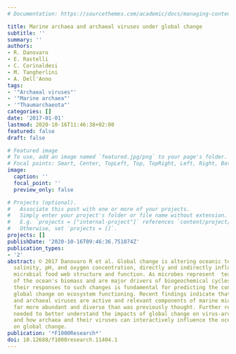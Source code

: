 ```yaml
---
# Documentation: https://sourcethemes.com/academic/docs/managing-content/

title: Marine archaea and archaeal viruses under global change
subtitle: ''
summary: ''
authors:
- R. Danovaro
- E. Rastelli
- C. Corinaldesi
- M. Tangherlini
- A. Dell'Anno
tags:
- '"Archaeal viruses"'
- '"Marine archaea"'
- '"Thaumarchaeota"'
categories: []
date: '2017-01-01'
lastmod: 2020-10-16T11:46:38+02:00
featured: false
draft: false

# Featured image
# To use, add an image named `featured.jpg/png` to your page's folder.
# Focal points: Smart, Center, TopLeft, Top, TopRight, Left, Right, BottomLeft, Bottom, BottomRight.
image:
  caption: ''
  focal_point: ''
  preview_only: false

# Projects (optional).
#   Associate this post with one or more of your projects.
#   Simply enter your project's folder or file name without extension.
#   E.g. `projects = ["internal-project"]` references `content/project/deep-learning/index.md`.
#   Otherwise, set `projects = []`.
projects: []
publishDate: '2020-10-16T09:46:36.751074Z'
publication_types:
- '2'
abstract: © 2017 Danovaro R et al. Global change is altering oceanic temperature,
  salinity, pH, and oxygen concentration, directly and indirectly influencing marine
  microbial food web structure and function. As microbes represent  textgreater 90%
  of the ocean's biomass and are major drivers of biogeochemical cycles, understanding
  their responses to such changes is fundamental for predicting the consequences of
  global change on ecosystem functioning. Recent findings indicate that marine archaea
  and archaeal viruses are active and relevant components of marine microbial assemblages,
  far more abundant and diverse than was previously thought. Further research is urgently
  needed to better understand the impacts of global change on virus-archaea dynamics
  and how archaea and their viruses can interactively influence the ocean's feedbacks
  on global change.
publication: '*F1000Research*'
doi: 10.12688/f1000research.11404.1
---
```

